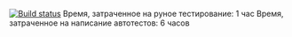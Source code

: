 [![Build status](https://ci.appveyor.com/api/projects/status/orat6raik21qjo9y?svg=true)](https://ci.appveyor.com/project/TLyzlova/patternsjson)
Время, затраченное на руное тестирование: 1 час
Время, затраченное на написание автотестов: 6 часов
